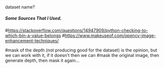 dataset name?

##### Some Sources That I Used.
#https://stackoverflow.com/questions/14947909/python-checking-to-which-bin-a-value-belongs
#https://www.makeuseof.com/opencv-image-enhancement-techniques/


#mask of the depth (not producing good for the dataset) is the opinion, but we can work with it, if it doesn't then we can 
#mask the original image, then generate depth, then mask it again...
